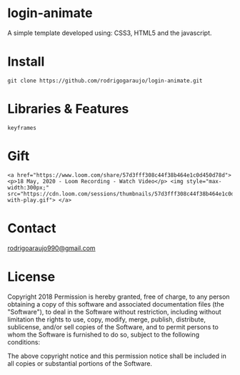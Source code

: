 # login-animate

A simple template developed using: CSS3, HTML5 and the javascript.

# Install
    git clone https://github.com/rodrigogaraujo/login-animate.git

# Libraries & Features
    keyframes
   
# Gift
    <a href="https://www.loom.com/share/57d3fff308c44f38b464e1c0d450d78d"> <p>18 May, 2020 - Loom Recording - Watch Video</p> <img style="max-width:300px;" src="https://cdn.loom.com/sessions/thumbnails/57d3fff308c44f38b464e1c0d450d78d-with-play.gif"> </a>

# Contact
rodrigoaraujo990@gmail.com

# License
Copyright 2018 Permission is hereby granted, free of charge, to any person obtaining a copy of this software and associated documentation files (the "Software"), to deal in the Software without restriction, including without limitation the rights to use, copy, modify, merge, publish, distribute, sublicense, and/or sell copies of the Software, and to permit persons to whom the Software is furnished to do so, subject to the following conditions:

The above copyright notice and this permission notice shall be included in all copies or substantial portions of the Software.
